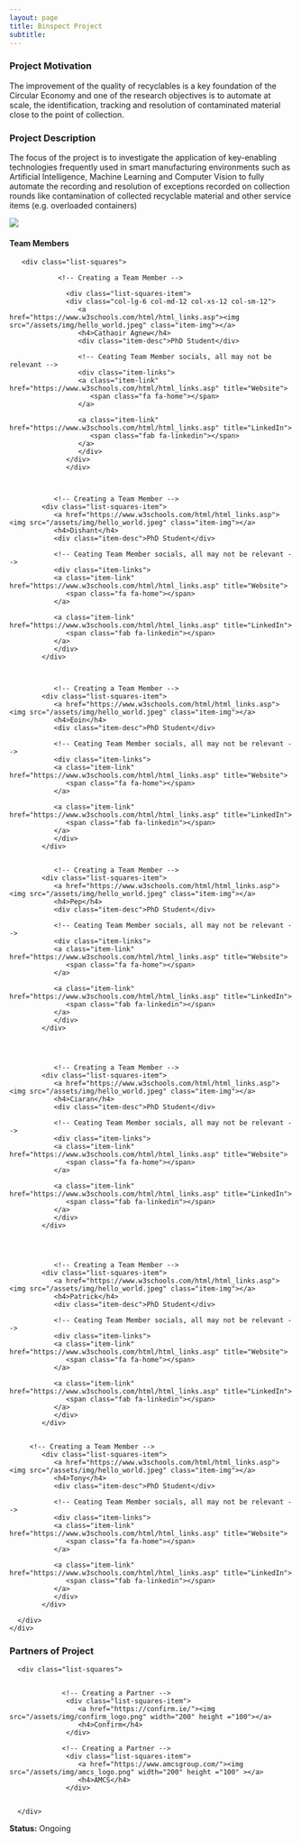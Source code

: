 ```yaml
---
layout: page
title: Binspect Project
subtitle: 
---
```



### Project Motivation
The improvement of the quality of recyclables is a key foundation of the Circular Economy and one of the research objectives is to automate at scale, the identification, tracking and resolution of contaminated material close to the point of collection.

### Project Description
The focus of the project is to investigate the application of key-enabling technologies frequently used in smart manufacturing environments such as Artificial Intelligence, Machine Learning and Computer Vision to fully automate the recording and resolution of exceptions recorded on collection rounds like contamination of collected recyclable material and other service items (e.g. overloaded containers)


<img src="/assets/img/ob_Det_place.png" class="center">



#### Team Members 


<div class="container-fluid">
   
   <div class="row">
                 
       <div class="list-squares">
      
                <!-- Creating a Team Member -->
              
                  <div class="list-squares-item">
                  <div class="col-lg-6 col-md-12 col-xs-12 col-sm-12">
                     <a href="https://www.w3schools.com/html/html_links.asp"><img src="/assets/img/hello_world.jpeg" class="item-img"></a>
                     <h4>Cathaoir Agnew</h4>
                     <div class="item-desc">PhD Student</div>

                     <!-- Ceating Team Member socials, all may not be relevant -->
                     <div class="item-links">
                     <a class="item-link" href="https://www.w3schools.com/html/html_links.asp" title="Website">
                        <span class="fa fa-home"></span>
                     </a>

                     <a class="item-link" href="https://www.w3schools.com/html/html_links.asp" title="LinkedIn">
                        <span class="fab fa-linkedin"></span>
                     </a>
                     </div>
                  </div>
                  </div>
 
      
      
               <!-- Creating a Team Member -->
            <div class="list-squares-item">
               <a href="https://www.w3schools.com/html/html_links.asp"><img src="/assets/img/hello_world.jpeg" class="item-img"></a>
               <h4>Dishant</h4>
               <div class="item-desc">PhD Student</div>

               <!-- Ceating Team Member socials, all may not be relevant -->
               <div class="item-links">
               <a class="item-link" href="https://www.w3schools.com/html/html_links.asp" title="Website">
                  <span class="fa fa-home"></span>
               </a>

               <a class="item-link" href="https://www.w3schools.com/html/html_links.asp" title="LinkedIn">
                  <span class="fab fa-linkedin"></span>
               </a>
               </div>
            </div>

      
      
               <!-- Creating a Team Member -->
            <div class="list-squares-item">
               <a href="https://www.w3schools.com/html/html_links.asp"><img src="/assets/img/hello_world.jpeg" class="item-img"></a>
               <h4>Eoin</h4>
               <div class="item-desc">PhD Student</div>

               <!-- Ceating Team Member socials, all may not be relevant -->
               <div class="item-links">
               <a class="item-link" href="https://www.w3schools.com/html/html_links.asp" title="Website">
                  <span class="fa fa-home"></span>
               </a>

               <a class="item-link" href="https://www.w3schools.com/html/html_links.asp" title="LinkedIn">
                  <span class="fab fa-linkedin"></span>
               </a>
               </div>
            </div>
      
      
               <!-- Creating a Team Member -->
            <div class="list-squares-item">
               <a href="https://www.w3schools.com/html/html_links.asp"><img src="/assets/img/hello_world.jpeg" class="item-img"></a>
               <h4>Pep</h4>
               <div class="item-desc">PhD Student</div>

               <!-- Ceating Team Member socials, all may not be relevant -->
               <div class="item-links">
               <a class="item-link" href="https://www.w3schools.com/html/html_links.asp" title="Website">
                  <span class="fa fa-home"></span>
               </a>

               <a class="item-link" href="https://www.w3schools.com/html/html_links.asp" title="LinkedIn">
                  <span class="fab fa-linkedin"></span>
               </a>
               </div>
            </div>

      
    
      
               <!-- Creating a Team Member -->
            <div class="list-squares-item">
               <a href="https://www.w3schools.com/html/html_links.asp"><img src="/assets/img/hello_world.jpeg" class="item-img"></a>
               <h4>Ciaran</h4>
               <div class="item-desc">PhD Student</div>

               <!-- Ceating Team Member socials, all may not be relevant -->
               <div class="item-links">
               <a class="item-link" href="https://www.w3schools.com/html/html_links.asp" title="Website">
                  <span class="fa fa-home"></span>
               </a>

               <a class="item-link" href="https://www.w3schools.com/html/html_links.asp" title="LinkedIn">
                  <span class="fab fa-linkedin"></span>
               </a>
               </div>
            </div>

      

      
               <!-- Creating a Team Member -->
            <div class="list-squares-item">
               <a href="https://www.w3schools.com/html/html_links.asp"><img src="/assets/img/hello_world.jpeg" class="item-img"></a>
               <h4>Patrick</h4>
               <div class="item-desc">PhD Student</div>

               <!-- Ceating Team Member socials, all may not be relevant -->
               <div class="item-links">
               <a class="item-link" href="https://www.w3schools.com/html/html_links.asp" title="Website">
                  <span class="fa fa-home"></span>
               </a>

               <a class="item-link" href="https://www.w3schools.com/html/html_links.asp" title="LinkedIn">
                  <span class="fab fa-linkedin"></span>
               </a>
               </div>
            </div>
      
      
         <!-- Creating a Team Member -->
            <div class="list-squares-item">
               <a href="https://www.w3schools.com/html/html_links.asp"><img src="/assets/img/hello_world.jpeg" class="item-img"></a>
               <h4>Tony</h4>
               <div class="item-desc">PhD Student</div>

               <!-- Ceating Team Member socials, all may not be relevant -->
               <div class="item-links">
               <a class="item-link" href="https://www.w3schools.com/html/html_links.asp" title="Website">
                  <span class="fa fa-home"></span>
               </a>

               <a class="item-link" href="https://www.w3schools.com/html/html_links.asp" title="LinkedIn">
                  <span class="fab fa-linkedin"></span>
               </a>
               </div>
            </div>
     
      </div>
    </div>
</div>


### Partners of Project
<!-- - [Confirm](https://confirm.ie/)
- [AMCS](https://www.amcsgroup.com/) -->


<div class="container-fluid">
   
   <div class="row">
      
      <div class="list-squares">
                 
   
                 <!-- Creating a Partner -->
                  <div class="list-squares-item">
                     <a href="https://confirm.ie/"><img src="/assets/img/confirm_logo.png" width="200" height ="100"></a>
                     <h4>Confirm</h4>
                  </div>
         
                 <!-- Creating a Partner -->
                  <div class="list-squares-item">
                     <a href="https://www.amcsgroup.com/"><img src="/assets/img/amcs_logo.png" width="200" height ="100" ></a>
                     <h4>AMCS</h4>
                  </div>
                        
                  
      </div>
  </div>
</div>

**Status:** Ongoing

